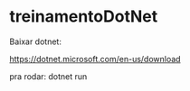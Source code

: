 # treinamentoDotNet

Baixar dotnet: 

https://dotnet.microsoft.com/en-us/download

pra rodar: dotnet run
